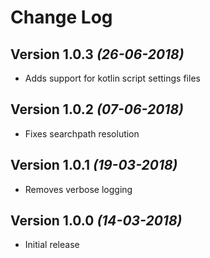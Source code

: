 Change Log
==========
 
Version 1.0.3 *(26-06-2018)*
----------------------------

  * Adds support for kotlin script settings files

 
Version 1.0.2 *(07-06-2018)*
----------------------------

  * Fixes searchpath resolution

 
Version 1.0.1 *(19-03-2018)*
----------------------------

  * Removes verbose logging 
  
Version 1.0.0 *(14-03-2018)*
----------------------------

  * Initial release